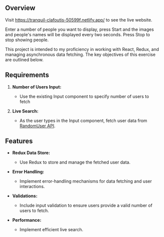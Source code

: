 ## Overview

Visit https://tranquil-clafoutis-50599f.netlify.app/ to see the live website.

Enter a number of people you want to display, press Start and the images and people's names will be displayed every two seconds. Press Stop to stop showing people.

This project is intended to my proficiency in working with React, Redux, and managing asynchronous data fetching. The key objectives of this exercise are outlined below.
 
## Requirements

1. **Number of Users Input:**

   - Use the existing Input component to specify number of users to fetch

2. **Live Search:**

   - As the user types in the Input component, fetch user data from [RandomUser API](https://randomuser.me/api?results={numberOfUsers}).

## Features

- **Redux Data Store:**
   
   - Use Redux to store and manage the fetched user data.
     
- **Error Handling:**
  - Implement error-handling mechanisms for data fetching and user interactions.

- **Validations:**

  - Include input validation to ensure users provide a valid number of users to fetch.

- **Performance:**
  - Implement efficient live search.
